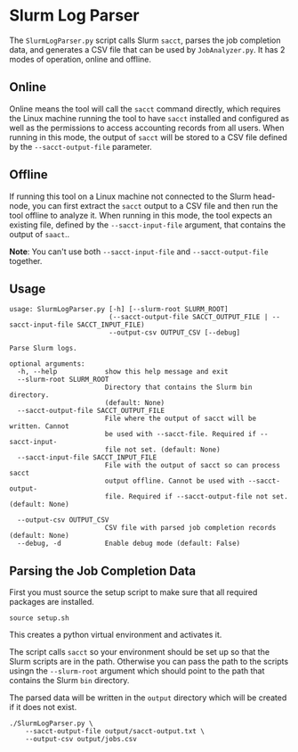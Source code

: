 # Slurm Log Parser

The `SlurmLogParser.py` script calls Slurm `sacct`, parses the job completion data, and generates a CSV file that can be used by `JobAnalyzer.py`.
It has 2 modes of operation, online and offline.

## Online

Online means the tool will call the `sacct` command directly, which requires the Linux machine running the tool to have `sacct` installed and configured as well as the permissions to access accounting records from all users.
When running in this mode, the output of `sacct` will be stored to a CSV file defined by the `--sacct-output-file` parameter.

## Offline

If running this tool on a Linux machine not connected to the Slurm head-node, you can first extract the `sacct` output to a CSV file and then run the tool offline to analyze it.
When running in this mode, the tool expects an existing file, defined by the `--sacct-input-file` argument, that contains the output of `saact`..

**Note**: You can't use both `--sacct-input-file` and `--sacct-output-file` together.

## Usage

```
usage: SlurmLogParser.py [-h] [--slurm-root SLURM_ROOT]
                         (--sacct-output-file SACCT_OUTPUT_FILE | --sacct-input-file SACCT_INPUT_FILE)
                         --output-csv OUTPUT_CSV [--debug]

Parse Slurm logs.

optional arguments:
  -h, --help            show this help message and exit
  --slurm-root SLURM_ROOT
                        Directory that contains the Slurm bin directory.
                        (default: None)
  --sacct-output-file SACCT_OUTPUT_FILE
                        File where the output of sacct will be written. Cannot
                        be used with --sacct-file. Required if --sacct-input-
                        file not set. (default: None)
  --sacct-input-file SACCT_INPUT_FILE
                        File with the output of sacct so can process sacct
                        output offline. Cannot be used with --sacct-output-
                        file. Required if --sacct-output-file not set. (default: None)

  --output-csv OUTPUT_CSV
                        CSV file with parsed job completion records (default: None)
  --debug, -d           Enable debug mode (default: False)
```

## Parsing the Job Completion Data

First you must source the setup script to make sure that all required packages are installed.

```
source setup.sh
```
This creates a python virtual environment and activates it.

The script calls `sacct` so your environment should be set up so that the Slurm scripts are in the path.
Otherwise you can pass the path to the scripts usingn the `--slurm-root` argument which should point to the
path that contains the Slurm `bin` directory.

The parsed data will be written in the `output` directory which will be created if it does not exist.

```
./SlurmLogParser.py \
    --sacct-output-file output/sacct-output.txt \
    --output-csv output/jobs.csv
```
